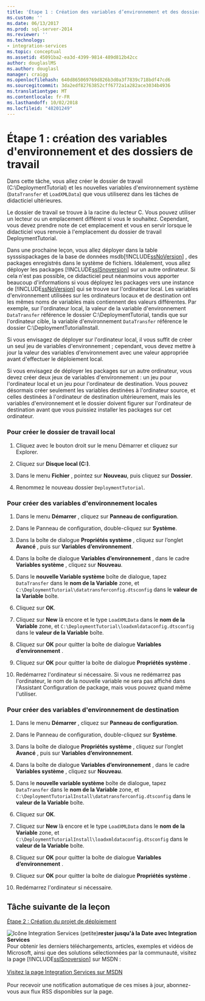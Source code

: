 ```yaml
---
title: 'Étape 1 : Création des variables d’environnement et des dossiers de travail | Microsoft Docs'
ms.custom: ''
ms.date: 06/13/2017
ms.prod: sql-server-2014
ms.reviewer: ''
ms.technology:
- integration-services
ms.topic: conceptual
ms.assetid: 45091ba2-ea3d-4399-9814-489d812b42cc
author: douglaslMS
ms.author: douglasl
manager: craigg
ms.openlocfilehash: 640d865069769d826b3d0a3f7839c718bdf47cd6
ms.sourcegitcommit: 3da2edf82763852cff6772a1a282ace3034b4936
ms.translationtype: MT
ms.contentlocale: fr-FR
ms.lasthandoff: 10/02/2018
ms.locfileid: "48201249"
---
```

# <a name="step-1-creating-working-folders-and-environment-variables"></a>Étape 1 : création des variables d'environnement et des dossiers de travail
  Dans cette tâche, vous allez créer le dossier de travail (C:\DeploymentTutorial) et les nouvelles variables d'environnement système (`DataTransfer` et `LoadXMLData`) que vous utiliserez dans les tâches de didacticiel ultérieures.  
  
 Le dossier de travail se trouve à la racine du lecteur C. Vous pouvez utiliser un lecteur ou un emplacement différent si vous le souhaitez. Cependant, vous devez prendre note de cet emplacement et vous en servir lorsque le didacticiel vous renvoie à l'emplacement du dossier de travail DeploymentTutorial.  
  
 Dans une prochaine leçon, vous allez déployer dans la table sysssispackages de la base de données msdb[!INCLUDE[ssNoVersion](../includes/ssnoversion-md.md)] , des packages enregistrés dans le système de fichiers. Idéalement, vous allez déployer les packages [!INCLUDE[ssISnoversion](../includes/ssisnoversion-md.md)] sur un autre ordinateur. Si cela n'est pas possible, ce didacticiel peut néanmoins vous apporter beaucoup d'informations si vous déployez les packages vers une instance de [!INCLUDE[ssNoVersion](../includes/ssnoversion-md.md)] qui se trouve sur l'ordinateur local. Les variables d'environnement utilisées sur les ordinateurs locaux et de destination ont les mêmes noms de variables mais contiennent des valeurs différentes. Par exemple, sur l'ordinateur local, la valeur de la variable d'environnement `DataTransfer` référence le dossier C:\DeploymentTutorial, tandis que sur l'ordinateur cible, la variable d'environnement `DataTransfer` référence le dossier C:\DeploymentTutorialInstall.  
  
 Si vous envisagez de déployer sur l'ordinateur local, il vous suffit de créer un seul jeu de variables d'environnement ; cependant, vous devez mettre à jour la valeur des variables d'environnement avec une valeur appropriée avant d'effectuer le déploiement local.  
  
 Si vous envisagez de déployer les packages sur un autre ordinateur, vous devez créer deux jeux de variables d'environnement : un jeu pour l'ordinateur local et un jeu pour l'ordinateur de destination. Vous pouvez désormais créer seulement les variables destinées à l'ordinateur source, et celles destinées à l'ordinateur de destination ultérieurement, mais les variables d'environnement et le dossier doivent figurer sur l'ordinateur de destination avant que vous puissiez installer les packages sur cet ordinateur.  
  
### <a name="to-create-the-local-working-folder"></a>Pour créer le dossier de travail local  
  
1.  Cliquez avec le bouton droit sur le menu Démarrer et cliquez sur Explorer.  
  
2.  Cliquez sur **Disque local (C:)**.  
  
3.  Dans le menu **Fichier** , pointez sur **Nouveau**, puis cliquez sur **Dossier**.  
  
4.  Renommez le nouveau dossier `DeploymentTutorial`.  
  
### <a name="to-create-local-environment-variables"></a>Pour créer des variables d'environnement locales  
  
1.  Dans le menu **Démarrer** , cliquez sur **Panneau de configuration**.  
  
2.  Dans le Panneau de configuration, double-cliquez sur **Système**.  
  
3.  Dans la boîte de dialogue **Propriétés système** , cliquez sur l’onglet **Avancé** , puis sur **Variables d’environnement**.  
  
4.  Dans la boîte de dialogue **Variables d’environnement** , dans le cadre **Variables système** , cliquez sur **Nouveau**.  
  
5.  Dans le **nouvelle Variable système** boîte de dialogue, tapez `DataTransfer` dans le **nom de la Variable** zone, et `C:\DeploymentTutorial\datatransferconfig.dtsconfig` dans le **valeur de la Variable** boîte.  
  
6.  Cliquez sur **OK**.  
  
7.  Cliquez sur **New** là encore et le type `LoadXMLData` dans le **nom de la Variable** zone, et `C:\DeploymentTutorial\loadxmldataconfig.dtsconfig` dans le **valeur de la Variable** boîte.  
  
8.  Cliquez sur **OK** pour quitter la boîte de dialogue **Variables d’environnement** .  
  
9. Cliquez sur **OK** pour quitter la boîte de dialogue **Propriétés système** .  
  
10. Redémarrez l'ordinateur si nécessaire. Si vous ne redémarrez pas l'ordinateur, le nom de la nouvelle variable ne sera pas affiché dans l'Assistant Configuration de package, mais vous pouvez quand même l'utiliser.  
  
### <a name="to-create-destination-environment-variables"></a>Pour créer des variables d'environnement de destination  
  
1.  Dans le menu **Démarrer** , cliquez sur **Panneau de configuration**.  
  
2.  Dans le Panneau de configuration, double-cliquez sur **Système**.  
  
3.  Dans la boîte de dialogue **Propriétés système** , cliquez sur l’onglet **Avancé** , puis sur **Variables d’environnement**.  
  
4.  Dans la boîte de dialogue **Variables d’environnement** , dans le cadre **Variables système** , cliquez sur **Nouveau**.  
  
5.  Dans le **nouvelle variable système** boîte de dialogue, tapez `DataTransfer` dans le **nom de la Variable** zone, et `C:\DeploymentTutorialInstall\datatransferconfig.dtsconfig` dans le **valeur de la Variable** boîte.  
  
6.  Cliquez sur **OK**.  
  
7.  Cliquez sur **New** là encore et le type `LoadXMLData` dans le **nom de la Variable** zone, et `C:\DeploymentTutorialInstall\loadxmldataconfig.dtsconfig` dans le **valeur de la Variable** boîte.  
  
8.  Cliquez sur **OK** pour quitter la boîte de dialogue **Variables d’environnement** .  
  
9. Cliquez sur **OK** pour quitter la boîte de dialogue **Propriétés système** .  
  
10. Redémarrez l'ordinateur si nécessaire.  
  
## <a name="next-task-in-lesson"></a>Tâche suivante de la leçon  
 [Étape 2 : Création du projet de déploiement](../integration-services/lesson-1-2-creating-the-deployment-project.md)  
  
![Icône Integration Services (petite)](media/dts-16.gif "icône Integration Services (petite)")**rester jusqu'à la Date avec Integration Services** <br /> Pour obtenir les derniers téléchargements, articles, exemples et vidéos de Microsoft, ainsi que des solutions sélectionnées par la communauté, visitez la page [!INCLUDE[ssISnoversion](../includes/ssisnoversion-md.md)] sur MSDN :<br /><br /> [Visitez la page Integration Services sur MSDN](http://go.microsoft.com/fwlink/?LinkId=136655)<br /><br /> Pour recevoir une notification automatique de ces mises à jour, abonnez-vous aux flux RSS disponibles sur la page.  
  
  
